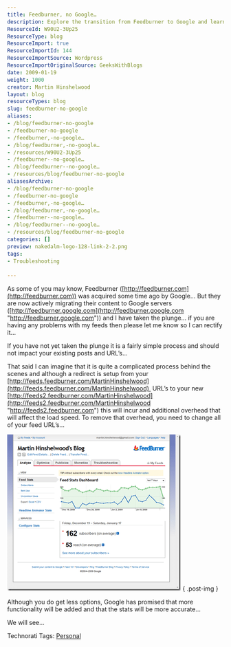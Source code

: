 ```yaml
---
title: Feedburner, no Google…
description: Explore the transition from Feedburner to Google and learn how to update your feed URLs for better performance and accuracy. Get insights and tips here!
ResourceId: W90U2-3Up25
ResourceType: blog
ResourceImport: true
ResourceImportId: 144
ResourceImportSource: Wordpress
ResourceImportOriginalSource: GeeksWithBlogs
date: 2009-01-19
weight: 1000
creator: Martin Hinshelwood
layout: blog
resourceTypes: blog
slug: feedburner-no-google
aliases:
- /blog/feedburner-no-google
- /feedburner-no-google
- /feedburner,-no-google…
- /blog/feedburner,-no-google…
- /resources/W90U2-3Up25
- /feedburner--no-google…
- /blog/feedburner--no-google…
- /resources/blog/feedburner-no-google
aliasesArchive:
- /blog/feedburner-no-google
- /feedburner-no-google
- /feedburner,-no-google…
- /blog/feedburner,-no-google…
- /feedburner--no-google…
- /blog/feedburner--no-google…
- /resources/blog/feedburner-no-google
categories: []
preview: nakedalm-logo-128-link-2-2.png
tags:
- Troubleshooting

---
```

As some of you may know, Feedburner ([http://feedburner.com](http://feedburner.com)) was acquired some time ago by Google… But they are now actively migrating their content to Google servers ([http://feedburner.google.com](http://feedburner.google.com "http://feedburner.google.com")) and I have taken the plunge… if you are having any problems with my feeds then please let me know so I can rectify it…

If you have not yet taken the plunge it is a fairly simple process and should not impact your existing posts and URL’s…

That said I can imagine that it is quite a complicated process behind the scenes and although a redirect is setup from your [http://feeds.feedburner.com/MartinHinshelwood](http://feeds.feedburner.com/MartinHinshelwood)  URL’s to your new  [http://feeds2.feedburner.com/MartinHinshelwood](http://feeds2.feedburner.com/MartinHinshelwood "http://feeds2.feedburner.com") this will incur and additional overhead that will affect the load speed. To remove that overhead, you need to change all of your feed URL’s…

[![image](images/FeedburnernoGoogle_7087-image_thumb-1-1.png)](http://blog.hinshelwood.com/files/2011/05/GWB-WindowsLiveWriter-FeedburnernoGoogle_7087-image_2.png)
{ .post-img }

Although you do get less options, Google has promised that more functionality will be added and that the stats will be more accurate…

We will see…

Technorati Tags: [Personal](http://technorati.com/tags/Personal)
